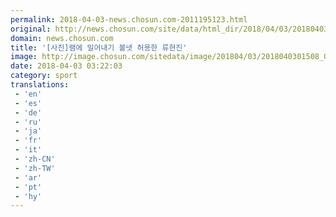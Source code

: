 ```yaml
---
permalink: 2018-04-03-news.chosun.com-2011195123.html
original: http://news.chosun.com/site/data/html_dir/2018/04/03/2018040301567.html
domain: news.chosun.com
title: '[사진]램에 밀어내기 볼넷 허용한 류현진'
image: http://image.chosun.com/sitedata/image/201804/03/2018040301508_0.jpg
date: 2018-04-03 03:22:03
category: sport
translations: 
 - 'en'
 - 'es'
 - 'de'
 - 'ru'
 - 'ja'
 - 'fr'
 - 'it'
 - 'zh-CN'
 - 'zh-TW'
 - 'ar'
 - 'pt'
 - 'hy'
---
```


